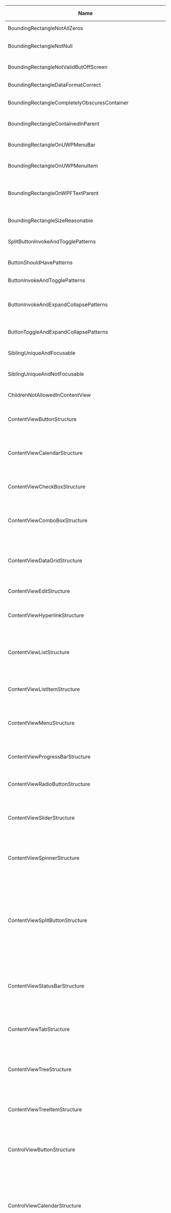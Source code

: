 Name | Description | Standard referenced | Type
--- | --- | --- |---
| BoundingRectangleNotAllZeros | The BoundingRectangle property must not be defined as [0,0,0,0] | Section 508 502.3.1 ObjectInformation | Error |
| BoundingRectangleNotNull | An onscreen element must not have a null BoundingRectangle property. | Section 508 502.3.1 ObjectInformation | Error |
| BoundingRectangleNotValidButOffScreen | The BoundingRectangle property is not valid, but the element is off-screen. | Section 508 502.3.1 ObjectInformation | Warning |
BoundingRectangleDataFormatCorrect | The BoundingRectangle property must return a valid rectangle. | Section 508 502.3.1 ObjectInformation | Error
BoundingRectangleCompletelyObscuresContainer | An element's BoundingRectangle must not obscure its container element. | Section 508 502.3.1 ObjectInformation | Error
BoundingRectangleContainedInParent | An element's BoundingRectangle must be contained within its parent element. | Section 508 502.3.1 ObjectInformation | Warning
BoundingRectangleOnUWPMenuBar | The BoundingRectangle property of a menubar in UWP may have a null or empty value. | Section 508 502.3.1 ObjectInformation | Warning
BoundingRectangleOnUWPMenuItem | The BoundingRectangle property of a menu item in UWP may have a null or empty value. | Section 508 502.3.1 ObjectInformation | Warning
BoundingRectangleOnWPFTextParent | The BoundingRectangle property of a given element in the WPF framework whose parent is of type text may have a null or empty value. | Section 508 502.3.1 ObjectInformation | Warning
BoundingRectangleSizeReasonable | The BoundingRectangle property must represent an area of at least 25 pixels. | Section 508 502.3.1 ObjectInformation | Error
SplitButtonInvokeAndTogglePatterns | A split button must not support both the Invoke and Toggle patterns. | WCAG 4.1.2 NameRoleValue | Error
ButtonShouldHavePatterns | A button must support one of these patterns: Invoke, Toggle, or ExpandCollapse. | WCAG 4.1.2 NameRoleValue | Error
ButtonInvokeAndTogglePatterns | A button must not support both the Invoke and Toggle patterns. | WCAG 4.1.2 NameRoleValue | Error
ButtonInvokeAndExpandCollapsePatterns | A button may have the Invoke and ExpandCollapse patterns together, but it is not recommended. If possible, please have only one of them.  | WCAG 1.3.1 InfoAndRelationships | Warning
ButtonToggleAndExpandCollapsePatterns | A button must not support both the Toggle and ExpandCollapse patterns. | WCAG 4.1.2 NameRoleValue | Warning
SiblingUniqueAndFocusable | Focusable sibling elements must not have the same Name and LocalizedControlType. | WCAG 4.1.2 NameRoleValue | Error
SiblingUniqueAndNotFocusable | The given element has siblings with the same Name and LocalizedControlType. | WCAG 4.1.2 NameRoleValue | Warning
ChildrenNotAllowedInContentView | A separator must not have any children with IsContentElement set to TRUE. | Section 508 502.3.1 ObjectInformation | Error
ContentViewButtonStructure | The given element is expected to have the following structure: Button and NoChild(IsContentElement). | WCAG 1.3.1 InfoAndRelationships | Warning
ContentViewCalendarStructure | The given element is expected to have the following structure: Calendar and (NoChild(IsContentElement) or AllChildren(not(IsContentElement) or ListItem)). | WCAG 1.3.1 InfoAndRelationships | Warning
ContentViewCheckBoxStructure | The given element is expected to have the following structure: CheckBox and NoChild(IsContentElement). | WCAG 1.3.1 InfoAndRelationships | Warning
ContentViewComboBoxStructure | The given element is expected to have the following structure: ComboBox and (NoChild(IsContentElement) or AllChildren(not(IsContentElement) or ListItem)). | WCAG 1.3.1 InfoAndRelationships | Warning
ContentViewDataGridStructure | The given element is expected to have the following structure: DataGrid and (NoChild(IsContentElement) or AllChildren(not(IsContentElement) or DataItem)). | WCAG 1.3.1 InfoAndRelationships | Warning
ContentViewEditStructure | The given element is expected to have the following structure: Edit and NoChild(IsContentElement). | WCAG 1.3.1 InfoAndRelationships | Warning
ContentViewHyperlinkStructure | The given element is expected to have the following structure: Hyperlink and NoChild(IsContentElement). | WCAG 1.3.1 InfoAndRelationships | Warning
ContentViewListStructure | The given element is expected to have the following structure: List and (NoChild(IsContentElement) or AllChildren(not(IsContentElement) or (DataItem or ListItem or Group))). | WCAG 1.3.1 InfoAndRelationships | Warning
ContentViewListItemStructure | The given element is expected to have the following structure: ListItem and NoChild(IsContentElement). | WCAG 1.3.1 InfoAndRelationships | Warning
ContentViewMenuStructure | The given element is expected to have the following structure: Menu and AnyChild(IsContentElement) and AllChildren(not(IsContentElement) or MenuItem). | WCAG 1.3.1 InfoAndRelationships | Warning
ContentViewProgressBarStructure | The given element is expected to have the following structure: ProgressBar and NoChild(IsContentElement). | WCAG 1.3.1 InfoAndRelationships | Warning
ContentViewRadioButtonStructure | The given element is expected to have the following structure: RadioButton and NoChild(IsContentElement). | WCAG 1.3.1 InfoAndRelationships | Warning
ContentViewSliderStructure | The given element is expected to have the following structure: Slider and (NoChild(IsContentElement) or AllChildren(not(IsContentElement) or ListItem)). | WCAG 1.3.1 InfoAndRelationships | Warning
ContentViewSpinnerStructure | The given element is expected to have the following structure: Spinner and (NoChild(IsContentElement) or AllChildren(not(IsContentElement) or ListItem)). | WCAG 1.3.1 InfoAndRelationships | Warning
ContentViewSplitButtonStructure | The given element is expected to have the following structure: SplitButton and (CountChildren(Button and AnyChild(IsContentElement) and AllChildren(not(IsContentElement) or MenuItem)) == 1 or CountChildren(Button and AnyChild(IsContentElement) and AllChildren(not(IsContentElement) or MenuItem)) == 2) and AllChildren(not(IsContentElement) or Button). | WCAG 1.3.1 InfoAndRelationships | Warning
ContentViewStatusBarStructure | The given element is expected to have the following structure: StatusBar and (NoChild(IsContentElement) or AllChildren(not(IsContentElement) or (Button or Edit or Image or ProgressBar))). | WCAG 1.3.1 InfoAndRelationships | Warning
ContentViewTabStructure | The given element is expected to have the following structure: Tab and AnyChild(IsContentElement) and AllChildren(not(IsContentElement) or (Group or TabItem)). | WCAG 1.3.1 InfoAndRelationships | Warning
ContentViewTreeStructure | The given element is expected to have the following structure: Tree and (NoChild(IsContentElement) or AllChildren(not(IsContentElement) or (DataItem or TreeItem))). | WCAG 1.3.1 InfoAndRelationships | Warning
ContentViewTreeItemStructure | The given element is expected to have the following structure: TreeItem and (NoChild(IsContentElement) or AllChildren(not(IsContentElement) or TreeItem)). | WCAG 1.3.1 InfoAndRelationships | Warning
ControlViewButtonStructure | The given element is expected to have the following structure: Button and (NoChild(IsControlElement) or AllChildren(not(IsControlElement) or (Image or Text))). | WCAG 1.3.1 InfoAndRelationships | Warning
ControlViewCalendarStructure | The given element is expected to have the following structure: Calendar / (DataGrid and NoChild(Header) or CountChildren(Header) == 1 and AnyChild(Header and (NoChild(HeaderItem) or CountChildren(HeaderItem) == 7)) and NoChild(Button) or CountChildren(Button) == 2 and (CountChildren(ListItem) > 0)). | WCAG 1.3.1 InfoAndRelationships | Warning
ControlViewComboBoxStructure | The given element is expected to have the following structure: ComboBox and CountChildren(Button) == 1 and CountChildren(Edit) <= 1 and CountChildren(List) <= 1 and AllChildren(not(IsControlElement) or (Button or Edit or List)). | WCAG 1.3.1 InfoAndRelationships | Warning
ControlViewCheckBoxStructure | The given element is expected to have the following structure: CheckBox and NoChild(IsControlElement). | WCAG 1.3.1 InfoAndRelationships | Warning
ControlViewDataGridStructure | The given element is expected to have the following structure: DataGrid and CountChildren(Header) <= 2 and (NoChild(IsControlElement) or AllChildren(not(IsControlElement) or (Header or DataItem))). | WCAG 1.3.1 InfoAndRelationships | Warning
ControlViewEditStructure | The given element is expected to have the following structure: Edit and NoChild(IsControlElement). | WCAG 1.3.1 InfoAndRelationships | Warning
ControlViewHeaderStructure | The given element is expected to have the following structure: Header and AnyChild(IsControlElement) and AllChildren(not(IsControlElement) or HeaderItem). | WCAG 1.3.1 InfoAndRelationships | Warning
ControlViewHeaderItemStructure | The given element is expected to have the following structure: HeaderItem and NoChild(IsControlElement). | WCAG 1.3.1 InfoAndRelationships | Warning
ControlViewHyperlinkStructure | The given element is expected to have the following structure: Hyperlink and NoChild(IsControlElement). | WCAG 1.3.1 InfoAndRelationships | Warning
ControlViewImageStructure | The given element is expected to have the following structure: Image and NoChild(IsControlElement). | WCAG 1.3.1 InfoAndRelationships | Warning
ControlViewListStructure | The given element is expected to have the following structure: List and (NoChild(IsControlElement) or AllChildren(not(IsControlElement) or (DataItem or ListItem or Group or ScrollBar))). | WCAG 1.3.1 InfoAndRelationships | Warning
ControlViewListItemStructure | The given element is expected to have the following structure: ListItem and (NoChild(IsControlElement) or AllChildren(not(IsControlElement) or (Edit or Image or Text))). | WCAG 1.3.1 InfoAndRelationships | Warning
ControlViewMenuStructure | The given element is expected to have the following structure: Menu and AnyChild(IsControlElement) and AllChildren(not(IsControlElement) or MenuItem). | WCAG 1.3.1 InfoAndRelationships | Warning
ControlViewProgressBarStructure | The given element is expected to have the following structure: ProgressBar and NoChild(IsControlElement). | WCAG 1.3.1 InfoAndRelationships | Warning
ControlViewRadioButtonStructure | The given element is expected to have the following structure: RadioButton and NoChild(IsControlElement). | WCAG 1.3.1 InfoAndRelationships | Warning
ControlViewScrollbarStructure | The given element is expected to have the following structure: ScrollBar and (CountChildren(Button) == 0 or CountChildren(Button) == 2 or CountChildren(Button) == 4) and CountChildren(Thumb) == 0 or CountChildren(Thumb) == 1. | WCAG 1.3.1 InfoAndRelationships | Warning
ControlViewSemanticZoomStructure | The given element is expected to have the following structure: SemanticZoom and (NoChild(IsControlElement) or AllChildren(not(IsControlElement) or (List or ListItem))). | WCAG 1.3.1 InfoAndRelationships | Warning
ControlViewSeparatorStructure | The given element is expected to have the following structure: Separator and NoChild(IsControlElement). | WCAG 1.3.1 InfoAndRelationships | Warning
ControlViewSliderStructure | The given element is expected to have the following structure: Slider and (CountChildren(Button) == 2 or CountChildren(Button) == 4) and CountChildren(Thumb) == 1 and AllChildren(not(IsControlElement) or (Button or Thumb or ListItem)). | WCAG 1.3.1 InfoAndRelationships | Warning
ControlViewSpinnerStructure | The given element is expected to have the following structure: Spinner and CountChildren(Button) == 2 and CountChildren(Edit) <= 1 and AllChildren(not(IsControlElement) or (Button or Edit or ListItem)). | WCAG 1.3.1 InfoAndRelationships | Warning
ControlViewSplitButtonStructure | The given element is expected to have the following structure: SplitButton and (CountChildren(Button and NoChild(IsControlElement) or CountChildren(MenuItem) == 1 and AllChildren(not(IsControlElement) or MenuItem)) == 1 or CountChildren(Button and NoChild(IsControlElement) or CountChildren(MenuItem) == 1 and AllChildren(not(IsControlElement) or MenuItem)) == 2) and CountChildren(Image) <= 1 and CountChildren(Text) <= 1 and AllChildren(not(IsControlElement) or (Button or Image or Text)). | WCAG 1.3.1 InfoAndRelationships | Warning
ControlViewStatusBarStructure | The given element is expected to have the following structure: StatusBar and (NoChild(IsControlElement) or AllChildren(not(IsControlElement) or (Button or Edit or Image or ProgressBar))). | WCAG 1.3.1 InfoAndRelationships | Warning
ControlViewTabStructure | The given element is expected to have the following structure: Tab and AnyChild(IsControlElement) and AllChildren(not(IsControlElement) or (Group or ScrollBar or TabItem)). | WCAG 1.3.1 InfoAndRelationships | Warning
ControlViewThumbStructure | The given element is expected to have the following structure: Thumb and NoChild(IsControlElement). | WCAG 1.3.1 InfoAndRelationships | Warning
ControlViewToolTipStructure | The given element is expected to have the following structure: ToolTip and (NoChild(IsControlElement) or AllChildren(not(IsControlElement) or (Image or Text))). | WCAG 1.3.1 InfoAndRelationships | Warning
ControlViewTreeStructure | The given element is expected to have the following structure: Tree and (NoChild(IsControlElement) or AllChildren(not(IsControlElement) or (DataItem or ScrollBar or TreeItem))). | WCAG 1.3.1 InfoAndRelationships | Warning
ControlViewTreeItemStructure | The given element is expected to have the following structure: TreeItem and (NoChild(IsControlElement) or AllChildren(not(IsControlElement) or (Button or CheckBox or Image or TreeItem))). | WCAG 1.3.1 InfoAndRelationships | Warning
ComboBoxShouldNotSupportScrollPattern | A combo box should not support the Scroll pattern. This rule may be reported as a warning because some platforms have combo boxes support the scroll pattern by default, which app developers can't easily fix. | Section 508 502.3.10 AvailableActions | Warning
ControlShouldNotSupportInvokePattern | An element of the given ControlType must not support the Invoke pattern. | Section 508 502.3.10 AvailableActions | Error
ControlShouldNotSupportScrollPattern | An element of the given ControlType must not support the Scroll pattern. | Section 508 502.3.10 AvailableActions | Error
ControlShouldNotSupportTablePattern | An element of the given ControlType must not support the Table pattern. | Section 508 502.3.10 AvailableActions | Error
ControlShouldNotSupportTogglePattern | An element of the given ControlType must not support the Toggle pattern. | Section 508 502.3.10 AvailableActions | Error
ControlShouldNotSupportValuePattern | An element of the given type should not support the Value pattern. | Section 508 502.3.10 AvailableActions | Warning
ControlShouldNotSupportWindowPattern | An element of the given type should not support the Window pattern. | Section 508 502.3.10 AvailableActions | Warning
ControlShouldSupportExpandCollapsePattern | An element of the given ControlType must support the ExpandCollapse pattern. | Section 508 502.3.10 AvailableActions | Error
ControlShouldSupportGridItemPattern | An element whose parent supports the Grid pattern must support the GridItem pattern. | Section 508 502.3.10 AvailableActions | Error
ControlShouldSupportGridPattern | An element of the given ControlType must support the Grid pattern. | Section 508 502.3.10 AvailableActions | Error
ControlShouldSupportInvokePattern | An element of the given ControlType must support the Invoke pattern. | Section 508 502.3.10 AvailableActions | Error
ControlShouldSupportScrollItemPattern | An element whose parent supports the Scroll pattern must support the ScrollItem pattern. | Section 508 502.3.10 AvailableActions | Error
ControlShouldSupportSelectionItemPattern | An element of the given ControlType must support the SelectionItem pattern. | Section 508 502.3.10 AvailableActions | Error
ControlShouldSupportSelectionPattern | An element of the given ControlType must support the Selection pattern. | Section 508 502.3.10 AvailableActions | Error
ControlShouldSupportSetInfo | The element's ControlType requires valid values for SizeOfSet and PositionInSet. | Section 508 502.3.1 ObjectInformation | Error
ControlShouldSupportSpreadsheetItemPattern | An element whose parent supports the Spreadsheet pattern must support the SpreadsheetItem pattern. | Section 508 502.3.10 AvailableActions | Error
ControlShouldSupportTableItemPattern | An element whose parent supports the Table pattern must support the TableItem pattern. | Section 508 502.3.10 AvailableActions | Error
ControlShouldSupportTablePattern | An element of the given ControlType must support the Table pattern. | Section 508 502.3.10 AvailableActions | Error
ControlShouldSupportTogglePattern | An element of the given ControlType must support the Toggle pattern. | Section 508 502.3.10 AvailableActions | Error
ControlShouldSupportTransformPattern | An element that can be resized must support the Transform pattern. | Section 508 502.3.10 AvailableActions | Error
ControlShouldSupportTextPattern | An element of the given ControlType must support the Text pattern. | Section 508 502.3.10 AvailableActions | Error
EditSupportsIncorrectRangeValuePattern | The RangeValue pattern of an edit control must have a null LargeChange property. | Section 508 502.3.10 AvailableActions | Error
HeadingLevelDescendsWhenNested | An element's HeadingLevel must be greater than or equal to that of its ancestors. | WCAG 1.3.1 InfoAndRelationships | Error
LandmarkBannerIsTopLevel | An element with LocalizedLandmarkType "banner" must not descend from another landmark. | WCAG 1.3.1 InfoAndRelationships | Error
LandmarkComplementaryIsTopLevel | An element with LocalizedLandmarkType "complementary" must not descend from another landmark. | WCAG 1.3.1 InfoAndRelationships | Error
LandmarkContentInfoIsTopLevel | An element with LocalizedLandmarkType "contentinfo" must not descend from another landmark. | WCAG 1.3.1 InfoAndRelationships | Error
LandmarkMainIsTopLevel | An element with LocalizedLandmarkType "main" must not descend from another landmark. | WCAG 1.3.1 InfoAndRelationships | Error
LandmarkNoDuplicateBanner | A page must not have multiple elements with LocalizedLandmarkType "banner." | WCAG 1.3.1 InfoAndRelationships | Error
LandmarkNoDuplicateContentInfo | A page must not have multiple elements with LocalizedLandmarkType "contentinfo." | WCAG 1.3.1 InfoAndRelationships | Error
LandmarkOneMain | A page must have exactly one element with the LocalizedLandmarkType "main." | WCAG 1.3.1 InfoAndRelationships | Warning
LocalizedLandmarkTypeExcludesSpecialCharacters | The LocalizedLandmarkType property must not contain any special characters. | WCAG 1.3.1 InfoAndRelationships | Error
LocalizedLandmarkTypeIsReasonableLength | The LocalizedLandmarkType property must not be longer than 64 characters. | WCAG 1.3.1 InfoAndRelationships | Error
LocalizedLandmarkTypeNotCustom | The LandmarkType and LocalizedLandmarkType must not both be set to "custom." | WCAG 1.3.1 InfoAndRelationships | Error
LocalizedLandmarkTypeNotEmpty | An element with LandmarkType set must not have an empty LocalizedLandmarkType. | WCAG 1.3.1 InfoAndRelationships | Error
LocalizedLandmarkTypeNotNull | An element with LandmarkType set must not have a null LocalizedLandmarkType. | WCAG 1.3.1 InfoAndRelationships | Error
LocalizedLandmarkTypeNotWhiteSpace | The LocalizedLandmarkType property must not contain only white space. | WCAG 1.3.1 InfoAndRelationships | Error
HelpTextNotEqualToName | The HelpText property of an element must not be the same as the element's Name property. | Section 508 502.3.1 ObjectInformation | Warning
HyperlinkNameShouldBeUnique | Links with different purposes and destinations should have different names. | WCAG 4.1.2 NameRoleValue | Warning
IsControlElementPropertyExists | The given ControlType must have a non-null IsControlElement property. | Section 508 502.3.1 ObjectInformation | Error
IsContentElementPropertyExists | The given ControlType must have a non-null IsContentElement property. | Section 508 502.3.1 ObjectInformation | Error
IsContentElementFalseOptional | The recommended value of the IsContentElement property for the given control type is false. Please consider if this is an element that should be reported to an assistive technology user as content. | Section 508 502.3.1 ObjectInformation | Warning
IsContentElementTrueOptional | The recommended value of the IsContentElement property for the given control type is true. Please consider if this is an element that should be reported to an assistive technology user as content. | Section 508 502.3.1 ObjectInformation | Warning
IsControlElementTrueOptional | The recommended value of the IsControlElement property for the given control type is true. Please consider if this is an element that should be reported to an assistive technology user as a control. Note that almost all controls are required to have the IsControl Property set to true. | Section 508 502.3.1 ObjectInformation | Warning
IsControlElementTrueRequired | The given ControlType must have the IsControlElement property set to TRUE. | Section 508 502.3.1 ObjectInformation | Error
IsKeyboardFocusableShouldBeTrue | The IsKeyboardFocusable property for the given element should be true based on its control type. | WCAG 2.1.1 Keyboard | Warning
IsKeyboardFocusableFalseButDisabled | The IsKeyboardFocusable property is false for an element where it would normally be true. However, the IsEnabled property on the element is also false, so the value of IsKeyboardFocusable may be acceptable. | WCAG 2.1.1 Keyboard | Warning
IsKeyboardFocusableForListItemShouldBeTrue | The IsKeyboardFocusable property for the given list item is false, but the element has children that are focusable. The element should probably be focusable instead of its children. | WCAG 2.1.1 Keyboard | Warning
IsKeyboardFocusableFalseButOffscreen | The IsKeyboardFocusable property for the given element is false for an element where it would normally be true. However, the IsOffscreen property on the element is true, so the value of IsKeyboardFocusable may be acceptable. | WCAG 2.1.1 Keyboard | Warning
IsKeyboardFocusableForCustomShouldBeTrue | The IsKeyboardFocusable property for a custome element should be true when the element supports actionable patterns. | WCAG 2.1.1 Keyboard | Warning
IsKeyboardFocusableDescendantTextPattern | The IsKeyboardFocusable property may be false when the given element supports the text pattern and is the descendant of an element that also supports the text pattern. Please consider if the given element should or should not be focusable. | WCAG 2.1.1 Keyboard | Warning
IsKeyboardFocusableOnEmptyContainer | The IsKeyboardFocusable property should be true when you want an empty container to be discoverable by assistive technology users. IsKeyboardFocusable may be false when you want an empty container not to be discoverable by AT users. | WCAG 2.1.1 Keyboard | Warning
IsKeyboardFocusableShouldBeFalse | The IsKeyboardFocusable property for the given element is expected to be false because of the element's control type. | WCAG 2.1.1 Keyboard | Warning
IsKeyboardFocusableTopLevelTextPattern | The IsKeyboardFocusable property should be true for an element that supports the text pattern, is not a descendant of an element that supports the text pattern, and which supports text selection. | WCAG 2.1.1 Keyboard | Warning
ItemTypeRecommended | The ItemType property for the given element has no content, and the element has a child image. Please consider including an item type so that assistive technology users can obtain the information provided by the image. If this information is already provided in another way, the item type may not be necessary. | Section 508 502.3.1 ObjectInformation | Warning
LocalizedControlTypeReasonable | The localized control type should be reasonable based on ControlTypeId. | Section 508 502.3.1 ObjectInformation | Warning
NameNotEmpty | The Name property of a focusable element must not be an empty string. | Section 508 502.3.1 ObjectInformation | Warning
NameExcludesControlType | The Name property must not include the element's control type. | Section 508 502.3.1 ObjectInformation | Error
NameExcludesLocalizedControlType | The Name must not include the same text as the LocalizedControlType. | Section 508 502.3.1 ObjectInformation | Error
NameExcludesSpecialCharacters | The Name property must not contain any special characters. | Section 508 502.3.1 ObjectInformation | Error
NameReasonableLength | The Name property must not be longer than 512 characters. | Section 508 502.3.1 ObjectInformation | Warning
OrientationPropertyExists | Controls that can be horizontal or vertical must support the Orientation property. | Section 508 502.3.1 ObjectInformation | Error
ProgressBarRangeValue | The RangeValue pattern of a progress bar must have specific Minimum, Maximum, and IsReadOnly values. | Section 508 502.3.1 ObjectInformation | Error
ItemStatusExists | The ItemStatus property for the given element should exist. | Section 508 502.3.1 ObjectInformation | Warning
NameNotNull | The Name property of a focusable element must not be null. | Section 508 502.3.1 ObjectInformation | Warning
NameNotWhiteSpace | The Name property must not contain only space characters. | Section 508 502.3.1 ObjectInformation | Warning
NameNullButElementNotKeyboardFocusable | The Name property for the given element is null, but the element isn't focusable. Please consider whether or not the element should have a name. | Section 508 502.3.1 ObjectInformation | Warning
NameEmptyButElementNotKeyboardFocusable | The Name property for the given element is empty, but the element isn't focusable. Please consider whether or not the element should have a name. | Section 508 502.3.1 ObjectInformation | Warning
NameWithValidBoundingRectangle | An interactive element with a valid name property is usually expected to have a valid bounding rectangle that is not null and has area. | Section 508 502.3.1 ObjectInformation | Warning
NameOnOptionalType | The name property for the given element type is optional. | Section 508 502.3.1 ObjectInformation | Warning
NameNoSiblingsOfSameType | The name property of the given element may be null or empty if the element has no siblings of the same type. | Section 508 502.3.1 ObjectInformation | Warning
NameOnCustomWithParentWPFDataItem | The name property of a custom control may be empty if the parent is a wpf dataitem. | Section 508 502.3.1 ObjectInformation | Warning
NameIsInformative | The Name property must not include its class name. | Section 508 502.3.1 ObjectInformation | Error
LocalizedControlTypeNotWhiteSpace | The LocalizedControlType property must not contain only white space. | Section 508 502.3.1 ObjectInformation | Warning
LocalizedControlTypeNotEmpty | The LocalizedControlType property must not be an empty string. | Section 508 502.3.1 ObjectInformation | Warning
LocalizedControlTypeNotNull | The LocalizedControlType property must not be null. | Section 508 502.3.1 ObjectInformation | Warning
LocalizedControlTypeNotCustom | The ControlType and LocalizedControlType must not both be set to "custom." | Section 508 502.3.1 ObjectInformation | Warning
ParentChildShouldNotHaveSameNameAndLocalizedControlType | An element must not have the same Name and LocalizedControlType as its parent. | Section 508 502.3.1 ObjectInformation | Error
SelectionPatternSelectionRequired | An element of the given ControlType must have the IsSelectionRequired property set to TRUE. | Section 508 502.3.10 AvailableActions | Error
SelectionPatternSingleSelection | An element of the given ControlType must not support multiple selection. | Section 508 502.3.10 AvailableActions | Error
SelectionItemPatternSingleSelection | An element whose parent supports single selection must not have selected siblings. | Section 508 502.3.10 AvailableActions | Error
ListItemSiblingsUnique | The Name property of sibling list items should be unique. | WCAG 4.1.2 NameRoleValue | Warning
NameExcludesPrivateUnicodeCharacters | The Name property must not contain any characters in the private Unicode range. | Section 508 502.3.1 ObjectInformation | Error
HelpTextExcludesPrivateUnicodeCharacters | The HelpText property must not contain any characters in the private Unicode range. | Section 508 502.3.1 ObjectInformation | Error
LocalizedControlTypeExcludesPrivateUnicodeCharacters | The LocalizedControlType property must not contain any characters in the private Unicode range. | Section 508 502.3.1 ObjectInformation | Error
